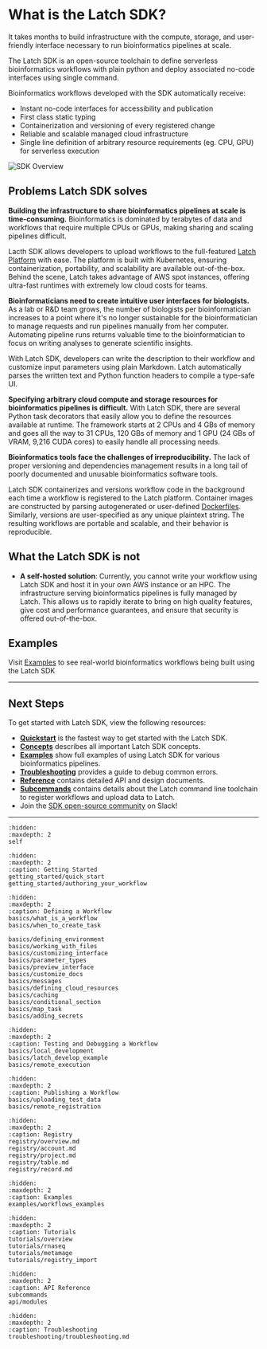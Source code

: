 # What is the Latch SDK?

It takes months to build infrastructure with the compute, storage, and user-friendly interface necessary to run bioinformatics pipelines at scale.

The Latch SDK is an open-source toolchain to define serverless bioinformatics workflows with plain python and deploy associated no-code interfaces using single command.

Bioinformatics workflows developed with the SDK automatically receive:

* Instant no-code interfaces for accessibility and publication
* First class static typing
* Containerization and versioning of every registered change
* Reliable and scalable managed cloud infrastructure
* Single line definition of arbitrary resource requirements (eg. CPU, GPU) for serverless execution

![SDK Overview](./assets/sdk-intro.png)

## Problems Latch SDK solves

**Building the infrastructure to share bioinformatics pipelines at scale is time-consuming.** Bioinformatics is dominated by terabytes of data and workflows that require multiple CPUs or GPUs, making sharing and scaling pipelines difficult.

Lacth SDK allows developers to upload workflows to the full-featured [Latch Platform](https://console.latch.bio) with ease. The platform is built with Kubernetes, ensuring containerization, portability, and scalability are available out-of-the-box. Behind the scene, Latch takes advantage of AWS spot instances, offering ultra-fast runtimes with extremely low cloud costs for teams.

**Bioinformaticians need to create intuitive user interfaces for biologists.** As a lab or R&D team grows, the number of biologists per bioinformatician increases to a point where it's no longer sustainable for the bioinformatician to manage requests and run pipelines manually from her computer. Automating pipeline runs returns valuable time to the bioinformatician to focus on writing analyses to generate scientific insights.

With Latch SDK, developers can write the description to their workflow and customize input parameters using plain Markdown. Latch automatically parses the written text and Python function headers to compile a type-safe UI.

**Specifying arbitrary cloud compute and storage resources for bioinformatics pipelines is difficult.** With Latch SDK, there are several Python task decorators that easily allow you to define the resources available at runtime. The framework starts at 2 CPUs and 4 GBs of memory and goes all the way to 31 CPUs, 120 GBs of memory and 1 GPU (24 GBs of VRAM, 9,216 CUDA cores) to easily handle all processing needs.

**Bioinformatics tools face the challenges of irreproducibility.** The lack of proper versioning and dependencies management results in a long tail of poorly documented and unusable bioinformatics software tools.

Latch SDK containerizes and versions workflow code in the background each time a workflow is registered to the Latch platform. Container images are constructed by parsing autogenerated or user-defined [Dockerfiles](https://docs.docker.com/engine/reference/builder/). Similarly, versions are user-specified as any unique plaintext string. The resulting workflows are portable and scalable, and their behavior is reproducible.

## What the Latch SDK is not

* **A self-hosted solution**: Currently, you cannot write your workflow using Latch SDK and host it in your own AWS instance or an HPC. The infrastructure serving bioinformatics pipelines is fully managed by Latch. This allows us to rapidly iterate to bring on high quality features, give cost and performance guarantees, and ensure that security is offered out-of-the-box.

## Examples

Visit [Examples](../examples/workflows_examples.md) to see real-world bioinformatics workflows being built using the Latch SDK

---

## Next Steps

To get started with Latch SDK, view the following resources:

* **[Quickstart](./getting_started/quick_start.md)** is the fastest way to get started with the Latch SDK.
* **[Concepts](./basics/what_is_a_workflow.md)** describes all important Latch SDK concepts.
* **[Examples](./examples/workflows_examples.md)** show full examples of using Latch SDK for various bioinformatics pipelines.
* **[Troubleshooting](./troubleshooting/troubleshooting)** provides a guide to debug common errors.
* **[Reference](./api/modules.rst)** contains detailed API and design documents.
* **[Subcommands](./subcommands.md)** contains details about the Latch command line toolchain to register workflows and upload data to Latch.
* Join the <a href="https://forms.gle/sCjr8tdjzx5HjVW27" target="_blank">SDK open-source community</a> on Slack!

---

```{toctree}
:hidden:
:maxdepth: 2
self
```

```{toctree}
:hidden:
:maxdepth: 2
:caption: Getting Started
getting_started/quick_start
getting_started/authoring_your_workflow
```

```{toctree}
:hidden:
:maxdepth: 2
:caption: Defining a Workflow
basics/what_is_a_workflow
basics/when_to_create_task

basics/defining_environment
basics/working_with_files
basics/customizing_interface
basics/parameter_types
basics/preview_interface
basics/customize_docs
basics/messages
basics/defining_cloud_resources
basics/caching
basics/conditional_section
basics/map_task
basics/adding_secrets
```

```{toctree}
:hidden:
:maxdepth: 2
:caption: Testing and Debugging a Workflow
basics/local_development
basics/latch_develop_example
basics/remote_execution
```

```{toctree}
:hidden:
:maxdepth: 2
:caption: Publishing a Workflow
basics/uploading_test_data
basics/remote_registration
```

```{toctree}
:hidden:
:maxdepth: 2
:caption: Registry
registry/overview.md
registry/account.md
registry/project.md
registry/table.md
registry/record.md
```

```{toctree}
:hidden:
:maxdepth: 2
:caption: Examples
examples/workflows_examples
```

```{toctree}
:hidden:
:maxdepth: 2
:caption: Tutorials
tutorials/overview
tutorials/rnaseq
tutorials/metamage
tutorials/registry_import
```

```{toctree}
:hidden:
:maxdepth: 2
:caption: API Reference
subcommands
api/modules
```

```{toctree}
:hidden:
:maxdepth: 2
:caption: Troubleshooting
troubleshooting/troubleshooting.md
```
